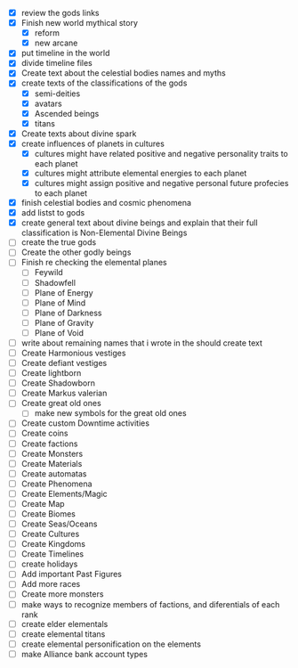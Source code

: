 - [x]  review the gods links
- [x]  Finish new world mythical story
    - [x]  reform
    - [x]  new arcane
- [x]  put timeline in the world
- [x]  divide timeline files
- [x]  Create text about the celestial bodies names and myths
- [x]  create texts of the classifications of the gods
    - [x]  semi-deities
    - [x]  avatars
    - [x]  Ascended beings
    - [x]  titans
- [x]  Create texts about divine spark
- [x]  create influences of planets in cultures
    - [x]  cultures might have related positive and negative personality traits to each planet
    - [x]  cultures might attribute elemental energies to each planet
    - [x]  cultures might assign positive and negative personal future profecies to each planet
- [x]  finish celestial bodies and cosmic phenomena
- [x]  add listst to gods
- [x]  create general text about divine beings and explain that their full classification is Non-Elemental Divine Beings
- [ ]  create the true gods
- [ ]  Create the other godly beings
- [ ]  Finish re checking the elemental planes
    - [ ]  Feywild
    - [ ]  Shadowfell
    - [ ]  Plane of Energy
    - [ ]  Plane of Mind
    - [ ]  Plane of Darkness
    - [ ]  Plane of Gravity
    - [ ]  Plane of Void
- [ ]  write about remaining names that i wrote in the should create text
- [ ]  Create Harmonious vestiges
- [ ]  Create defiant vestiges
- [ ]  Create lightborn
- [ ]  Create Shadowborn
- [ ]  Create Markus valerian
- [ ]  Create great old ones
	- [ ]  make new symbols for the great old ones
- [ ]  Create custom Downtime activities
- [ ]  Create coins
- [ ]  Create factions
- [ ]  Create Monsters
- [ ]  Create Materials
- [ ]  Create automatas
- [ ]  Create Phenomena
- [ ]  Create Elements/Magic
- [ ]  Create Map
- [ ]  Create Biomes
- [ ]  Create Seas/Oceans
- [ ]  Create Cultures
- [ ]  Create Kingdoms
- [ ]  Create Timelines
- [ ]  create holidays
- [ ] Add important Past Figures
- [ ] Add more races
- [ ] Create more monsters
- [ ]  make ways to recognize members of factions, and diferentials of each rank
- [ ]  create elder elementals
- [ ]  create elemental titans
- [ ]  create elemental personification on the elements
- [ ]  make Alliance bank account types